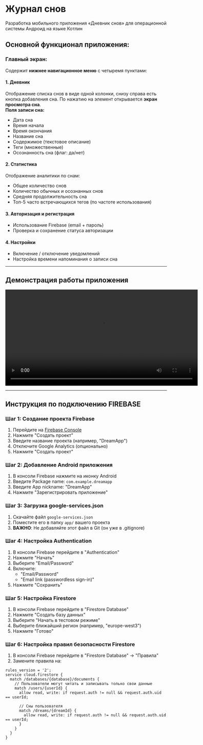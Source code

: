 # Журнал снов
Разработка мобильного приложения «Дневник снов» для операционной системы Андроид на языке Котлин

## **Основной функционал приложения:**

### **Главный экран:**

Содержит **нижнее навигационное меню** с четыремя пунктами:

#### **1. Дневник**

Отображение списка снов в виде одной колонки, снизу справа есть кнопка добавления сна. По нажатию на элемент открывается **экран просмотра сна**.  
**Поля записи сна:**

  * Дата сна
  * Время начала
  * Время окончания
  * Название сна
  * Содержимое (текстовое описание)
  * Теги (множественные)
  * Осознанность сна (флаг: да/нет)

#### **2. Статистика**

Отображение аналитики по снам:

* Общее количество снов
* Количество обычных и осознанных снов
* Средняя продолжительность сна
* Топ-5 часто встречающихся тегов (по частоте использования)

#### **3. Авторизация и регистрация**

* Использование Firebase (email + пароль)
* Проверка и сохранение статуса авторизации

#### **4. Настройки**

* Включение / отключение уведомлений
* Настройка времени напоминания о записи сна

---

## Демонстрация работы приложения

<video src="showcase/Video.mp4" controls width="600"></video>

---

## Инструкция по подключению FIREBASE

### Шаг 1: Создание проекта Firebase
1. Перейдите на [Firebase Console](https://console.firebase.google.com/)
2. Нажмите "Создать проект"
3. Введите название проекта (например, "DreamApp")
4. Отключите Google Analytics (опционально)
5. Нажмите "Создать проект"

### Шаг 2: Добавление Android приложения
1. В консоли Firebase нажмите на иконку Android
2. Введите Package name: `com.example.dreamapp`
3. Введите App nickname: "DreamApp"
4. Нажмите "Зарегистрировать приложение"

### Шаг 3: Загрузка google-services.json
1. Скачайте файл `google-services.json`
2. Поместите его в папку `app/` вашего проекта
3. **ВАЖНО**: Не добавляйте этот файл в Git (он уже в .gitignore)

### Шаг 4: Настройка Authentication
1. В консоли Firebase перейдите в "Authentication"
2. Нажмите "Начать"
3. Выберите "Email/Password"
4. Включите:
   - "Email/Password"
   - "Email link (passwordless sign-in)"
5. Нажмите "Сохранить"

### Шаг 5: Настройка Firestore
1. В консоли Firebase перейдите в "Firestore Database"
2. Нажмите "Создать базу данных"
3. Выберите "Начать в тестовом режиме"
4. Выберите ближайший регион (например, "europe-west3")
5. Нажмите "Готово"

### Шаг 6: Настройка правил безопасности Firestore
1. В консоли Firebase перейдите в "Firestore Database" → "Правила"
2. Замените правила на:

```rules
rules_version = '2';
service cloud.firestore {
  match /databases/{database}/documents {
    // Пользователи могут читать и записывать только свои данные
    match /users/{userId} {
      allow read, write: if request.auth != null && request.auth.uid == userId;
      
      // Сны пользователя
      match /dreams/{dreamId} {
        allow read, write: if request.auth != null && request.auth.uid == userId;
      }
    }
  }
}
```
